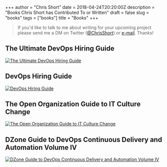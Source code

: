 +++
author = "Chris Short"
date = 2018-04-24T20:20:00Z
description = "Books Chris Short has Contributed To or Written"
draft = false
slug = "books"
tags = ["books"]
title = "Books"
+++

> If you'd like to talk to me about writing for your upcoming project please send me a DM on Twitter ([@ChrisShort](https://twitter.com/ChrisShort)) or [e-mail](mailto:chris@chrisshort.net). Thanks!

## The Ultimate DevOps Hiring Guide

[![The Ultimate DevOps Hiring Guide](https://cdn.chrisshort.net/the_ultimate_devops_hiring_guide.png)](https://enterprisersproject.com/ultimate-devops-hiring-guide)


## DevOps Hiring Guide

[![DevOps Hiring Guide](https://cdn.chrisshort.net/devops_hiring_guide_v1_cover.png)](https://opensource.com/downloads/devops-hiring-guide)

## The Open Organization Guide to IT Culture Change

[![The Open Organization Guide to IT Culture Change](https://cdn.chrisshort.net/theopenorg_guidetoITculturechange_1_0_cover_final.png)](https://opensource.com/open-organization/resources/culture-change)

## DZone Guide to DevOps Continuous Delivery and Automation Volume IV

[![DZone Guide to DevOps Continuous Delivery and Automation Volume IV](https://cdn.chrisshort.net/dzone-guide-devops-continous-delivery-automation-vol-4.png)](https://dzone.com/guides/devops-continuous-delivery-and-automation?oid=devcs)